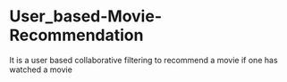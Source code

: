 # User_based-Movie-Recommendation
It is a user based collaborative filtering to recommend a movie if one has watched a movie
